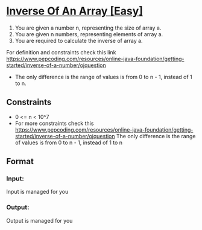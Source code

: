 # [Inverse Of An Array [Easy]](https://nados.io/question/inverse-of-an-array)

1. You are given a number n, representing the size of array a.
2. You are given n numbers, representing elements of array a.
3. You are required to calculate the inverse of array a.

For definition and constraints check this link
https://www.pepcoding.com/resources/online-java-foundation/getting-started/inverse-of-a-number/ojquestion
- The only difference is the range of values is from 0 to n - 1, instead of 1 to n.

## Constraints
- 0 <= n < 10^7
- For more constraints check this
https://www.pepcoding.com/resources/online-java-foundation/getting-started/inverse-of-a-number/ojquestion
The only difference is the range of values is from 0 to n - 1, instead of 1 to n

## Format

### Input:
Input is managed for you

### Output:
Output is managed for you

